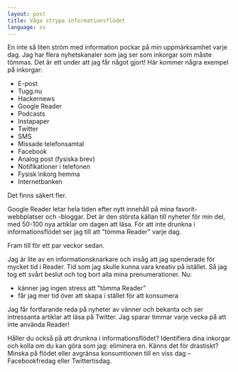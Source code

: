 ```yaml
---
layout: post
title: Våga strypa informationsflödet
language: sv
---
```


En inte så liten ström med information pockar på min uppmärksamhet varje dag. Jag har flera nyhetskanaler som jag ser som inkorgar som måste tömmas. Det är ett under att jag får något gjort! Här kommer några exempel på inkorgar:

* E-post
* Tugg.nu
* Hackernews
* Google Reader
* Podcasts
* Instapaper
* Twitter
* SMS
* Missade telefonsamtal
* Facebook
* Analog post (fysiska brev)
* Notifikationer i telefonen
* Fysisk inkorg hemma
* Internetbanken

Det finns säkert fler.

Google Reader letar hela tiden efter nytt innehåll på mina favorit-webbplatser och -bloggar. Det är den största källan till nyheter för min del, med 50-100 nya artiklar om dagen att läsa. För att inte drunkna i informationsflödet ser jag till att ”tömma Reader” varje dag.

Fram till för ett par veckor sedan.

Jag är lite av en informationsknarkare och insåg att jag spenderade för mycket tid i Reader. Tid som jag skulle kunna vara kreativ på istället. Så jag tog ett svårt beslut och tog bort alla mina prenumerationer. Nu:

* känner jag ingen stress att ”tömma Reader”
* får jag mer tid över att skapa i stället för att konsumera

Jag får fortfarande reda på nyheter av vänner och bekanta och ser intressanta artiklar att läsa på Twitter. Jag sparar timmar varje vecka på att inte använda Reader!

Håller du också på att drunkna i informationsflödet? Identifiera dina inkorgar och kolla om du kan göra som jag: eliminera en. Känns det för drastiskt? Minska på flödet eller avgränsa konsumtionen till en viss dag – Facebookfredag eller Twittertisdag.
